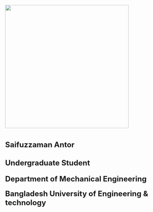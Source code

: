 <a href="https://saifantor.weebly.com"><img src = "https://i1.rgstatic.net/ii/profile.image/763778891280385-1559110486181_Q512/Saifuzzaman_Antor.jpg" width = 400> </a>

<h1 align=left><font size = 5>Saifuzzaman Antor</font></h1>
<h2 align=left><font size = 5>Undergraduate Student</font></h2>
<h3 align=left><font size = 5>Department of Mechanical Engineering</font></h3>
<h4 align=left><font size = 5>Bangladesh University of Engineering & technology</font></h4>

<a href="https://saifantor.weebly.com">
